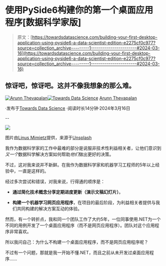 # 使用PySide6构建你的第一个桌面应用程序[数据科学家版]

> 原文：[https://towardsdatascience.com/building-your-first-desktop-application-using-pyside6-a-data-scientist-edition-e2275cf0c977?source=collection_archive---------1-----------------------#2024-03-16](https://towardsdatascience.com/building-your-first-desktop-application-using-pyside6-a-data-scientist-edition-e2275cf0c977?source=collection_archive---------1-----------------------#2024-03-16)

## 惊讶吧，惊讶吧。这并不像我想象的那么难。

[](https://arunnthevapalan.medium.com/?source=post_page---byline--e2275cf0c977--------------------------------)[![Arunn Thevapalan](../Images/85cb8ba8eae0d5fd8e85e75bae8c794f.png)](https://arunnthevapalan.medium.com/?source=post_page---byline--e2275cf0c977--------------------------------)[](https://towardsdatascience.com/?source=post_page---byline--e2275cf0c977--------------------------------)[![Towards Data Science](../Images/a6ff2676ffcc0c7aad8aaf1d79379785.png)](https://towardsdatascience.com/?source=post_page---byline--e2275cf0c977--------------------------------) [Arunn Thevapalan](https://arunnthevapalan.medium.com/?source=post_page---byline--e2275cf0c977--------------------------------)

·发布于[Towards Data Science](https://towardsdatascience.com/?source=post_page---byline--e2275cf0c977--------------------------------) ·阅读时长14分钟·2024年3月16日

--

![](../Images/2e004fd42ea473ba2241ca5df7960186.png)

图片由[Linus Mimietz](https://unsplash.com/@linusmimietz?utm_source=medium&utm_medium=referral)提供，来源于[Unsplash](https://unsplash.com/?utm_source=medium&utm_medium=referral)

我作为数据科学家的工作中最难的部分是说服非技术性利益相关者，让他们意识到*又一个*数据科学解决方案如何帮助*他们*做出更好的决策。

不过，这对我来说并不新鲜。在我作为数据科学家和机器学习工程师的5年以上经验中，一直是这样的。

经过多次尝试和错误，对我来说，行得通的顺序是：

+   **通过简化技术概念分享定期进度更新（演示文稿幻灯片）**。

+   **构建一个机器学习网页应用程序**，在项目的最后阶段，为利益相关者提供与我们共同构建的解决方案互动的体验。

然而，有一个转折点，我和同一个团队工作了大约5年，一位同事使用.NET为一个不同的用例开发了一个桌面应用程序（而不是网页应用程序）。团队对这个应用程序非常喜欢。

所以我问自己：为什么不构建一个桌面应用程序，而不是网页应用程序呢？

不过有一个问题，那就是我一开始不懂.NET，而且之前从未开发过桌面应用程序……
